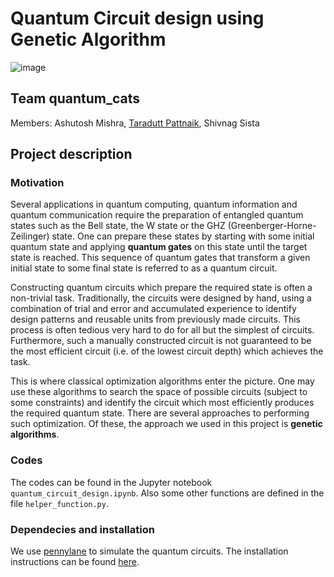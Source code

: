# Quantum Circuit design using Genetic Algorithm
![image](https://user-images.githubusercontent.com/61776089/221840127-68fd5b97-f140-498f-94c9-9a2feed8880a.png)


## Team quantum_cats
Members: Ashutosh Mishra, [Taradutt Pattnaik](https://staradutt.github.io/), Shivnag Sista

## Project description
### Motivation

Several applications in quantum computing, quantum information and quantum communication require the preparation of entangled quantum states such as the Bell state, the W state or the GHZ (Greenberger-Horne-Zeilinger) state. One can prepare these states by starting with some initial quantum state and applying **quantum gates** on this state until the target state is reached. This sequence of quantum gates that transform a given initial state to some final state is referred to as a quantum circuit.

Constructing quantum circuits which prepare the required state is often a non-trivial task. Traditionally, the circuits were designed by hand, using a combination of trial and error and accumulated experience to identify design patterns and reusable units from previously made circuits. This process is often tedious very hard to do for all but the simplest of circuits. Furthermore, such a manually constructed circuit is not guaranteed to be the most efficient circuit (i.e. of the lowest circuit depth) which achieves the task.

This is where classical optimization algorithms enter the picture. One may use these algorithms to search the space of possible circuits (subject to some constraints) and identify the circuit which most efficiently produces the required quantum state. There are several approaches to performing such optimization. Of these, the approach we used in this project is **genetic algorithms**.


### Codes
The codes can be found in the Jupyter notebook `quantum_circuit_design.ipynb`. Also some other functions are defined in the file `helper_function.py`.


### Dependecies and installation
We use [pennylane](https://pennylane.ai/) to simulate the quantum circuits. The installation instructions can be found [here](https://pennylane.ai/install.html). 
